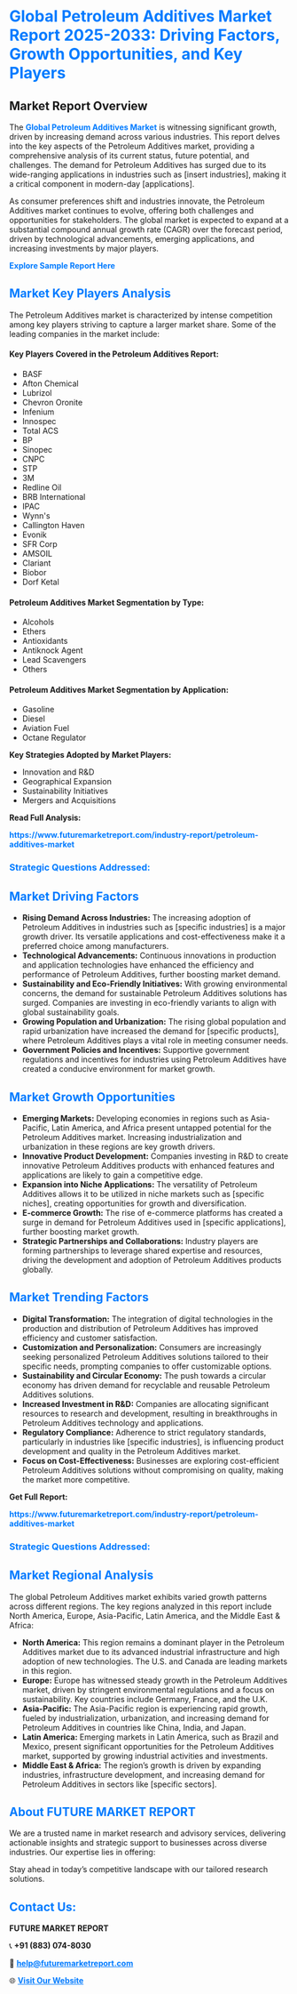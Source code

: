 <h1 style="color: #007BFF;">Global Petroleum Additives Market Report 2025-2033: Driving Factors, Growth Opportunities, and Key Players</h1>

<section id="overview">
<h2>Market Report Overview</h2>
<p>The <a href="https://www.futuremarketreport.com/industry-report/petroleum-additives-market" style="color: #007BFF; text-decoration: none;"><strong>Global Petroleum Additives Market</strong></a> is witnessing significant growth, driven by increasing demand across various industries. This report delves into the key aspects of the Petroleum Additives market, providing a comprehensive analysis of its current status, future potential, and challenges. The demand for Petroleum Additives has surged due to its wide-ranging applications in industries such as [insert industries], making it a critical component in modern-day [applications].</p>
<p>As consumer preferences shift and industries innovate, the Petroleum Additives market continues to evolve, offering both challenges and opportunities for stakeholders. The global market is expected to expand at a substantial compound annual growth rate (CAGR) over the forecast period, driven by technological advancements, emerging applications, and increasing investments by major players.</p>
</section>

<section id="overview">
<p><a href="https://www.futuremarketreport.com/request-sample/reportId=92055" style="color: #007BFF; text-decoration: none;"><strong>Explore Sample Report Here</strong></a></p>
</section>

<section id="key-players">
<h2 style="color: #007BFF;">Market Key Players Analysis</h2>
<p>The Petroleum Additives market is characterized by intense competition among key players striving to capture a larger market share. Some of the leading companies in the market include:</p>
<h4>Key Players Covered in the Petroleum Additives Report:</h4>
<ul><li>BASF</li><li>Afton Chemical</li><li>Lubrizol</li><li>Chevron Oronite</li><li>Infenium</li><li>Innospec</li><li>Total ACS</li><li>BP</li><li>Sinopec</li><li>CNPC</li><li>STP</li><li>3M</li><li>Redline Oil</li><li>BRB International</li><li>IPAC</li><li>Wynn&#039;s</li><li>Callington Haven</li><li>Evonik</li><li>SFR Corp</li><li>AMSOIL</li><li>Clariant</li><li>Biobor</li><li>Dorf Ketal</li></ul>
<h4>Petroleum Additives Market Segmentation by Type:</h4>
<ul><li>Alcohols</li><li>Ethers</li><li>Antioxidants</li><li>Antiknock Agent</li><li>Lead Scavengers</li><li>Others</li></ul>

<h4>Petroleum Additives Market Segmentation by Application:</h4>
<ul><li>Gasoline</li><li>Diesel</li><li>Aviation Fuel</li><li>Octane Regulator</li></ul>
<p><strong>Key Strategies Adopted by Market Players:</strong></p>
<ul>
<li>Innovation and R&D</li>
<li>Geographical Expansion</li>
<li>Sustainability Initiatives</li>
<li>Mergers and Acquisitions</li>
</ul>
</section>

<section>
<p><strong>Read Full Analysis: </strong></p><a href="https://www.futuremarketreport.com/industry-report/petroleum-additives-market" style="color: #007BFF; text-decoration: none;"><strong>https://www.futuremarketreport.com/industry-report/petroleum-additives-market</strong></a>
<h3 style="color: #007BFF;">Strategic Questions Addressed:</h3>
</section>

<section id="driving-factors">
<h2 style="color: #007BFF;">Market Driving Factors</h2>
<ul>
<li><strong>Rising Demand Across Industries:</strong> The increasing adoption of Petroleum Additives in industries such as [specific industries] is a major growth driver. Its versatile applications and cost-effectiveness make it a preferred choice among manufacturers.</li>
<li><strong>Technological Advancements:</strong> Continuous innovations in production and application technologies have enhanced the efficiency and performance of Petroleum Additives, further boosting market demand.</li>
<li><strong>Sustainability and Eco-Friendly Initiatives:</strong> With growing environmental concerns, the demand for sustainable Petroleum Additives solutions has surged. Companies are investing in eco-friendly variants to align with global sustainability goals.</li>
<li><strong>Growing Population and Urbanization:</strong> The rising global population and rapid urbanization have increased the demand for [specific products], where Petroleum Additives plays a vital role in meeting consumer needs.</li>
<li><strong>Government Policies and Incentives:</strong> Supportive government regulations and incentives for industries using Petroleum Additives have created a conducive environment for market growth.</li>
</ul>
</section>

<section id="growth-opportunities">
<h2 style="color: #007BFF;">Market Growth Opportunities</h2>
<ul>
<li><strong>Emerging Markets:</strong> Developing economies in regions such as Asia-Pacific, Latin America, and Africa present untapped potential for the Petroleum Additives market. Increasing industrialization and urbanization in these regions are key growth drivers.</li>
<li><strong>Innovative Product Development:</strong> Companies investing in R&D to create innovative Petroleum Additives products with enhanced features and applications are likely to gain a competitive edge.</li>
<li><strong>Expansion into Niche Applications:</strong> The versatility of Petroleum Additives allows it to be utilized in niche markets such as [specific niches], creating opportunities for growth and diversification.</li>
<li><strong>E-commerce Growth:</strong> The rise of e-commerce platforms has created a surge in demand for Petroleum Additives used in [specific applications], further boosting market growth.</li>
<li><strong>Strategic Partnerships and Collaborations:</strong> Industry players are forming partnerships to leverage shared expertise and resources, driving the development and adoption of Petroleum Additives products globally.</li>
</ul>
</section>

<section id="trending-factors">
<h2 style="color: #007BFF;">Market Trending Factors</h2>
<ul>
<li><strong>Digital Transformation:</strong> The integration of digital technologies in the production and distribution of Petroleum Additives has improved efficiency and customer satisfaction.</li>
<li><strong>Customization and Personalization:</strong> Consumers are increasingly seeking personalized Petroleum Additives solutions tailored to their specific needs, prompting companies to offer customizable options.</li>
<li><strong>Sustainability and Circular Economy:</strong> The push towards a circular economy has driven demand for recyclable and reusable Petroleum Additives solutions.</li>
<li><strong>Increased Investment in R&D:</strong> Companies are allocating significant resources to research and development, resulting in breakthroughs in Petroleum Additives technology and applications.</li>
<li><strong>Regulatory Compliance:</strong> Adherence to strict regulatory standards, particularly in industries like [specific industries], is influencing product development and quality in the Petroleum Additives market.</li>
<li><strong>Focus on Cost-Effectiveness:</strong> Businesses are exploring cost-efficient Petroleum Additives solutions without compromising on quality, making the market more competitive.</li>
</ul>
</section>

<section>
<p><strong>Get Full Report: </strong></p><a href="https://www.futuremarketreport.com/industry-report/petroleum-additives-market" style="color: #007BFF; text-decoration: none;"><strong>https://www.futuremarketreport.com/industry-report/petroleum-additives-market</strong></a>
<h3 style="color: #007BFF;">Strategic Questions Addressed:</h3>
</section>


<section id="regional-analysis">
<h2 style="color: #007BFF;">Market Regional Analysis</h2>
<p>The global Petroleum Additives market exhibits varied growth patterns across different regions. The key regions analyzed in this report include North America, Europe, Asia-Pacific, Latin America, and the Middle East & Africa:</p>
<ul>
<li><strong>North America:</strong> This region remains a dominant player in the Petroleum Additives market due to its advanced industrial infrastructure and high adoption of new technologies. The U.S. and Canada are leading markets in this region.</li>
<li><strong>Europe:</strong> Europe has witnessed steady growth in the Petroleum Additives market, driven by stringent environmental regulations and a focus on sustainability. Key countries include Germany, France, and the U.K.</li>
<li><strong>Asia-Pacific:</strong> The Asia-Pacific region is experiencing rapid growth, fueled by industrialization, urbanization, and increasing demand for Petroleum Additives in countries like China, India, and Japan.</li>
<li><strong>Latin America:</strong> Emerging markets in Latin America, such as Brazil and Mexico, present significant opportunities for the Petroleum Additives market, supported by growing industrial activities and investments.</li>
<li><strong>Middle East & Africa:</strong> The region’s growth is driven by expanding industries, infrastructure development, and increasing demand for Petroleum Additives in sectors like [specific sectors].</li>
</ul>
</section>

<footer>
<h2 style="color: #007BFF;">About FUTURE MARKET REPORT</h2>
<p>We are a trusted name in market research and advisory services, delivering actionable insights and strategic support to businesses across diverse industries. Our expertise lies in offering:</p>

<p>Stay ahead in today’s competitive landscape with our tailored research solutions.</p>

<h2 style="color: #007BFF;">Contact Us:</h2>
<p><strong>FUTURE MARKET REPORT</strong></p>
<p>📞 <strong>+91 (883) 074-8030</strong></p>
<p>📧 <strong><a href="mailto:help@futuremarketreport.com" style="color: #007BFF;">help@futuremarketreport.com</a></strong></p>
<p>🌐 <strong><a href="https://www.futuremarketreport.com/" style="color: #007BFF;">Visit Our Website</a></strong></p>
</footer>